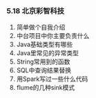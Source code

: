 ### 5.18 北京彩智科技 

1. 简单做个自我介绍
2. 中台项目中你主要负责什么
3. Java基础类型有哪些
4. Java里常见的异常类型
5. String常用到的函数
6. SQL中查询结果替换
7. 用Spark写过一些什么代码
8. flume的几种sink模式

